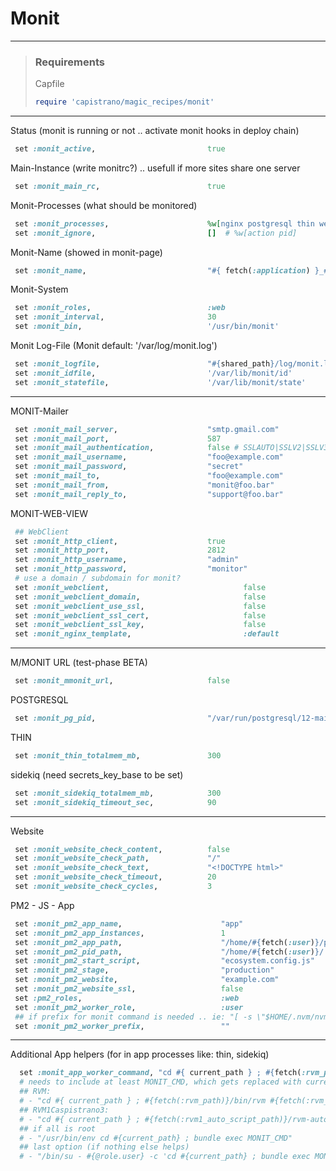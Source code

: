 # Monit

-----
>
> ### Requirements
> 
> Capfile
> ```ruby
> require 'capistrano/magic_recipes/monit'
> ```
>
-----


Status (monit is running or not .. activate monit hooks in deploy chain)
```ruby	
 set :monit_active,                         true
```

Main-Instance (write monitrc?) .. usefull if more sites share one server
```ruby	
 set :monit_main_rc,                        true
```


Monit-Processes (what should be monitored)
```ruby
 set :monit_processes,                      %w[nginx postgresql thin website] # nginx pm2 postgresql pwa redis sidekiq thin website website_checks
 set :monit_ignore,                         []  # %w[action pid]
```


Monit-Name (showed in monit-page)
```ruby
 set :monit_name,                           "#{ fetch(:application) }_#{ fetch(:stage) }"
```



Monit-System
```ruby
 set :monit_roles,                          :web
 set :monit_interval,                       30
 set :monit_bin,                            '/usr/bin/monit'
```



Monit Log-File (Monit default: '/var/log/monit.log')
```ruby
 set :monit_logfile,                        "#{shared_path}/log/monit.log"
 set :monit_idfile,                         '/var/lib/monit/id'
 set :monit_statefile,                      '/var/lib/monit/state'
```


-----


MONIT-Mailer
```ruby
 set :monit_mail_server,                    "smtp.gmail.com"
 set :monit_mail_port,                      587
 set :monit_mail_authentication,            false # SSLAUTO|SSLV2|SSLV3|TLSV1|TLSV11|TLSV12
 set :monit_mail_username,                  "foo@example.com"
 set :monit_mail_password,                  "secret"
 set :monit_mail_to,                        "foo@example.com"
 set :monit_mail_from,                      "monit@foo.bar"
 set :monit_mail_reply_to,                  "support@foo.bar"
```


MONIT-WEB-VIEW
```ruby
 ## WebClient
 set :monit_http_client,                    true
 set :monit_http_port,                      2812
 set :monit_http_username,                  "admin"
 set :monit_http_password,                  "monitor"
 # use a domain / subdomain for monit?
 set :monit_webclient,             					false
 set :monit_webclient_domain,      					false
 set :monit_webclient_use_ssl,     					false
 set :monit_webclient_ssl_cert,    					false
 set :monit_webclient_ssl_key,     					false
 set :monit_nginx_template,        					:default
```


-----


M/MONIT URL (test-phase BETA)
```ruby
 set :monit_mmonit_url,                     false
```



POSTGRESQL
```ruby
 set :monit_pg_pid,                       	"/var/run/postgresql/12-main.pid"
```

THIN
```ruby
 set :monit_thin_totalmem_mb,               300
```


sidekiq (need secrets_key_base to be set)
```ruby
 set :monit_sidekiq_totalmem_mb,            300
 set :monit_sidekiq_timeout_sec,            90
```


-----



Website
```ruby
 set :monit_website_check_content,          false
 set :monit_website_check_path,             "/"
 set :monit_website_check_text,             "<!DOCTYPE html>"
 set :monit_website_check_timeout,          20
 set :monit_website_check_cycles,           3
```



PM2 - JS - App
```ruby
 set :monit_pm2_app_name,                      "app"
 set :monit_pm2_app_instances,                 1
 set :monit_pm2_app_path,                      "/home/#{fetch(:user)}/pm2_app"
 set :monit_pm2_pid_path,                      "/home/#{fetch(:user)}/.pm2/pids"
 set :monit_pm2_start_script,                  "ecosystem.config.js"
 set :monit_pm2_stage,                         "production"
 set :monit_pm2_website,                       "example.com"
 set :monit_pm2_website_ssl,                   false
 set :pm2_roles,                               :web
 set :monit_pm2_worker_role,                   :user
 ## if prefix for monit command is needed .. ie: "[ -s \"$HOME/.nvm/nvm.sh\" ] && \. \"$HOME/.nvm/nvm.sh\" ; nvm use 9.9.0 ; "
 set :monit_pm2_worker_prefix,                 ""
```





-----


Additional App helpers (for in app processes like: thin, sidekiq)
```ruby
  set :monit_app_worker_command, "cd #{ current_path } ; #{fetch(:rvm_path)}/bin/rvm #{fetch(:rvm_ruby_version)} do bundle exec MONIT_CMD"
  # needs to include at least MONIT_CMD, which gets replaced with current command
  ## RVM:
  # - "cd #{ current_path } ; #{fetch(:rvm_path)}/bin/rvm #{fetch(:rvm_ruby_version)} do bundle exec MONIT_CMD"
  ## RVM1Caspistrano3:
  # - "cd #{ current_path } ; #{fetch(:rvm1_auto_script_path)}/rvm-auto.sh #{fetch(:rvm1_ruby_version)} bundle exec MONIT_CMD"
  ## if all is root
  # - "/usr/bin/env cd #{current_path} ; bundle exec MONIT_CMD"
  ## last option (if nothing else helps)
  # - "/bin/su - #{@role.user} -c 'cd #{current_path} ; bundle exec MONIT_CMD'"
```

 

